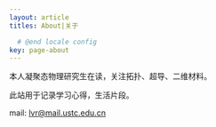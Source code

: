 ```yaml
---
layout: article
titles: About|关于

  # @end locale config
key: page-about
---
```




本人凝聚态物理研究生在读，关注拓扑、超导、二维材料。

此站用于记录学习心得，生活片段。

mail: lvr@mail.ustc.edu.cn

